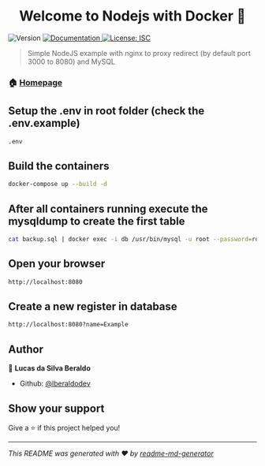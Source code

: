 <h1 align="center">Welcome to Nodejs with Docker 👋</h1>
<p>
  <img alt="Version" src="https://img.shields.io/badge/version-1.0.0-blue.svg?cacheSeconds=2592000" />
  <a href="https://github.com/lberaldodev/node_docker_nginx_mysql/blob/master/README.md" target="_blank">
    <img alt="Documentation" src="https://img.shields.io/badge/documentation-yes-brightgreen.svg" />
  </a>
  <a href="#" target="_blank">
    <img alt="License: ISC" src="https://img.shields.io/badge/License-ISC-yellow.svg" />
  </a>
</p>

> Simple NodeJS example with nginx to proxy redirect (by default port 3000 to 8080) and MySQL

### 🏠 [Homepage](https://github.com/lberaldodev/node_docker_nginx_mysql)

## Setup the .env in root folder (check the .env.example)
```sh
.env
```

## Build the containers

```sh
docker-compose up --build -d
```

## After all containers running execute the mysqldump to create the first table

```sh
cat backup.sql | docker exec -i db /usr/bin/mysql -u root --password=root nodedb
```

## Open your browser

```sh
http://localhost:8080
```

## Create a new register in database

```sh
http://localhost:8080?name=Example
```

## Author

👤 **Lucas da Silva Beraldo**

* Github: [@lberaldodev](https://github.com/lberaldodev)

## Show your support

Give a ⭐️ if this project helped you!

***
_This README was generated with ❤️ by [readme-md-generator](https://github.com/kefranabg/readme-md-generator)_